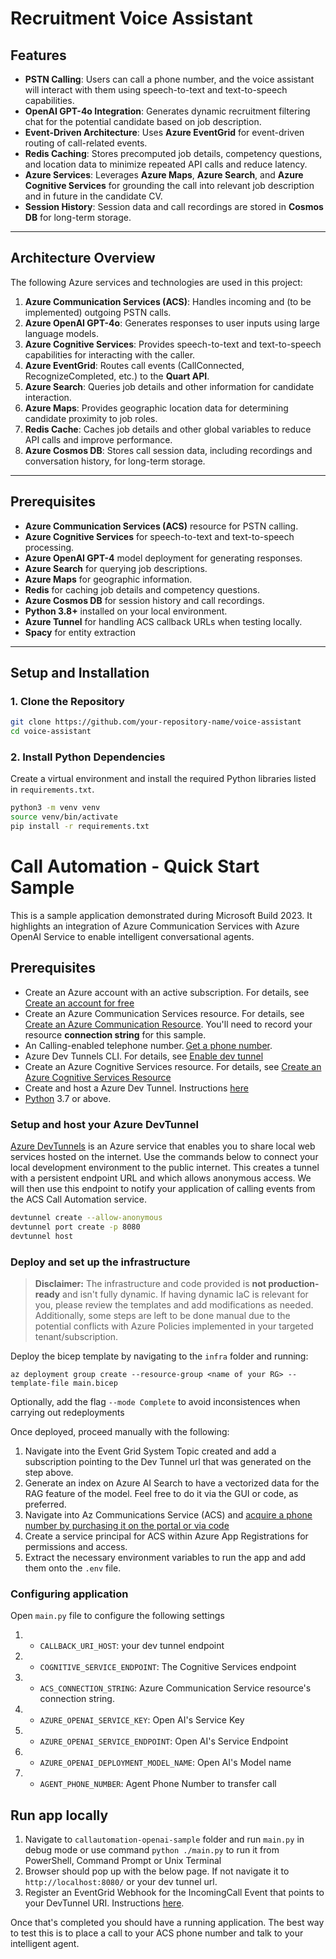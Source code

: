 # Recruitment Voice Assistant 

## Features
- **PSTN Calling**: Users can call a phone number, and the voice assistant will interact with them using speech-to-text and text-to-speech capabilities.
- **OpenAI GPT-4o Integration**: Generates dynamic recruitment filtering chat for the potential candidate based on job description.
- **Event-Driven Architecture**: Uses **Azure EventGrid** for event-driven routing of call-related events.
- **Redis Caching**: Stores precomputed job details, competency questions, and location data to minimize repeated API calls and reduce latency.
- **Azure Services**: Leverages **Azure Maps**, **Azure Search**, and **Azure Cognitive Services** for grounding the call into relevant job description and in future in the candidate CV. 
- **Session History**: Session data and call recordings are stored in **Cosmos DB** for long-term storage.
---

## Architecture Overview
The following Azure services and technologies are used in this project:

1. **Azure Communication Services (ACS)**: Handles incoming and (to be implemented) outgoing PSTN calls.
2. **Azure OpenAI GPT-4o**: Generates responses to user inputs using large language models.
3. **Azure Cognitive Services**: Provides speech-to-text and text-to-speech capabilities for interacting with the caller.
4. **Azure EventGrid**: Routes call events (CallConnected, RecognizeCompleted, etc.) to the **Quart API**.
5. **Azure Search**: Queries job details and other information for candidate interaction.
6. **Azure Maps**: Provides geographic location data for determining candidate proximity to job roles.
7. **Redis Cache**: Caches job details and other global variables to reduce API calls and improve performance.
8. **Azure Cosmos DB**: Stores call session data, including recordings and conversation history, for long-term storage.
---

## Prerequisites 
- **Azure Communication Services (ACS)** resource for PSTN calling.
- **Azure Cognitive Services** for speech-to-text and text-to-speech processing.
- **Azure OpenAI GPT-4** model deployment for generating responses.
- **Azure Search** for querying job descriptions.
- **Azure Maps** for geographic information.
- **Redis** for caching job details and competency questions.
- **Azure Cosmos DB** for session history and call recordings.
- **Python 3.8+** installed on your local environment.
- **Azure Tunnel** for handling ACS callback URLs when testing locally.
- **Spacy** for entity extraction 

---

## Setup and Installation

### 1. Clone the Repository

```bash
git clone https://github.com/your-repository-name/voice-assistant
cd voice-assistant
```

### 2. Install Python Dependencies
Create a virtual environment and install the required Python libraries listed in `requirements.txt`.
```bash
python3 -m venv venv
source venv/bin/activate
pip install -r requirements.txt
```

# Call Automation - Quick Start Sample

This is a sample application demonstrated during Microsoft Build 2023. It highlights an integration of Azure Communication Services with Azure OpenAI Service to enable intelligent conversational agents.

## Prerequisites

- Create an Azure account with an active subscription. For details, see [Create an account for free](https://azure.microsoft.com/free/)
- Create an Azure Communication Services resource. For details, see [Create an Azure Communication Resource](https://docs.microsoft.com/azure/communication-services/quickstarts/create-communication-resource). You'll need to record your resource **connection string** for this sample.
- An Calling-enabled telephone number. [Get a phone number](https://learn.microsoft.com/en-us/azure/communication-services/quickstarts/telephony/get-phone-number?tabs=windows&pivots=platform-azp).
- Azure Dev Tunnels CLI. For details, see  [Enable dev tunnel](https://docs.tunnels.api.visualstudio.com/cli)
- Create an Azure Cognitive Services resource. For details, see [Create an Azure Cognitive Services Resource](https://learn.microsoft.com/en-us/azure/cognitive-services/cognitive-services-apis-create-account)
- Create and host a Azure Dev Tunnel. Instructions [here](https://learn.microsoft.com/en-us/azure/developer/dev-tunnels/get-started)
- [Python](https://www.python.org/downloads/) 3.7 or above.

### Setup and host your Azure DevTunnel

[Azure DevTunnels](https://learn.microsoft.com/en-us/azure/developer/dev-tunnels/overview) is an Azure service that enables you to share local web services hosted on the internet. Use the commands below to connect your local development environment to the public internet. This creates a tunnel with a persistent endpoint URL and which allows anonymous access. We will then use this endpoint to notify your application of calling events from the ACS Call Automation service.

```bash
devtunnel create --allow-anonymous
devtunnel port create -p 8080
devtunnel host
```

### Deploy and set up the infrastructure

> **Disclaimer:** The infrastructure and code provided is **not production-ready** and isn't fully dynamic. If having dynamic IaC is relevant for you, please review the templates and add modifications as needed. Additionally, some steps are left to be done manual due to the potential conflicts with Azure Policies implemented in your targeted tenant/subscription.

Deploy the bicep template by navigating to the `infra` folder and running:
```azcli
az deployment group create --resource-group <name of your RG> --template-file main.bicep
```
Optionally, add the flag `--mode Complete` to avoid inconsistences when carrying out redeployments

Once deployed, proceed manually with the following:
1. Navigate into the Event Grid System Topic created and add a subscription pointing to the Dev Tunnel url that was generated on the step above.
2. Generate an index on Azure AI Search to have a vectorized data for the RAG feature of the model. Feel free to do it via the GUI or code, as preferred.
3. Navigate into Az Communications Service (ACS) and [acquire a phone number by purchasing it on the portal or via code](https://learn.microsoft.com/en-us/azure/communication-services/quickstarts/telephony/get-phone-number?tabs=windows&pivots=platform-azp)
4. Create a service principal for ACS within Azure App Registrations for permissions and access.
5. Extract the necessary environment variables to run the app and add them onto the `.env` file.



### Configuring application

Open `main.py` file to configure the following settings

1. - `CALLBACK_URI_HOST`: your dev tunnel endpoint
2. - `COGNITIVE_SERVICE_ENDPOINT`: The Cognitive Services endpoint
3. - `ACS_CONNECTION_STRING`: Azure Communication Service resource's connection string.
4. - `AZURE_OPENAI_SERVICE_KEY`: Open AI's Service Key
5. - `AZURE_OPENAI_SERVICE_ENDPOINT`: Open AI's Service Endpoint
6. - `AZURE_OPENAI_DEPLOYMENT_MODEL_NAME`: Open AI's Model name
6. - `AGENT_PHONE_NUMBER`: Agent Phone Number to transfer call

## Run app locally

1. Navigate to `callautomation-openai-sample` folder and run `main.py` in debug mode or use command `python ./main.py` to run it from PowerShell, Command Prompt or Unix Terminal
2. Browser should pop up with the below page. If not navigate it to `http://localhost:8080/` or your dev tunnel url.
3. Register an EventGrid Webhook for the IncomingCall Event that points to your DevTunnel URI. Instructions [here](https://learn.microsoft.com/en-us/azure/communication-services/concepts/call-automation/incoming-call-notification).

Once that's completed you should have a running application. The best way to test this is to place a call to your ACS phone number and talk to your intelligent agent.





